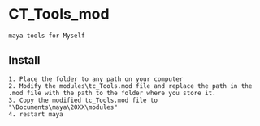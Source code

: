 # CT_Tools_mod
    maya tools for Myself
## Install
    1. Place the folder to any path on your computer
    2. Modify the modules\tc_Tools.mod file and replace the path in the .mod file with the path to the folder where you store it.
    3. Copy the modified tc_Tools.mod file to "\Documents\maya\20XX\modules"
    4. restart maya
